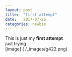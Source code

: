 ```yaml
---
layout: post
title:  "first attempt"
date:   2017-07-26 
categories: newbie
---
```


This is just my **first attempt**
<br>
just trying 
<br>
[image] ( /_images/g422.png)
